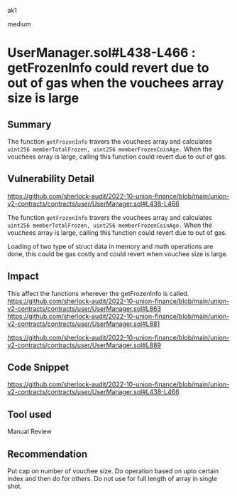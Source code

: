 ak1

medium

# UserManager.sol#L438-L466 : getFrozenInfo could revert due to out of gas when the vouchees array size is large

## Summary
The function `getFrozenInfo` travers the vouchees array and calculates `uint256 memberTotalFrozen, uint256 memberFrozenCoinAge.`
When the vouchees array is large, calling this function could revert due to out of gas.

## Vulnerability Detail
https://github.com/sherlock-audit/2022-10-union-finance/blob/main/union-v2-contracts/contracts/user/UserManager.sol#L438-L466

The function `getFrozenInfo` travers the vouchees array and calculates `uint256 memberTotalFrozen, uint256 memberFrozenCoinAge.`
When the vouchees array is large, calling this function could revert due to out of gas.

Loading of two type of struct data in memory and math operations are done, this could be gas costly and could revert when vouchee size is large.

## Impact
This affect the functions wherever the getFrozenInfo is called.
https://github.com/sherlock-audit/2022-10-union-finance/blob/main/union-v2-contracts/contracts/user/UserManager.sol#L863
https://github.com/sherlock-audit/2022-10-union-finance/blob/main/union-v2-contracts/contracts/user/UserManager.sol#L881

https://github.com/sherlock-audit/2022-10-union-finance/blob/main/union-v2-contracts/contracts/user/UserManager.sol#L889

## Code Snippet
https://github.com/sherlock-audit/2022-10-union-finance/blob/main/union-v2-contracts/contracts/user/UserManager.sol#L438-L466

## Tool used

Manual Review

## Recommendation
Put cap on number of vouchee size.
Do operation based on upto certain index and then do for others. 
Do not use for full length of array in single shot.

